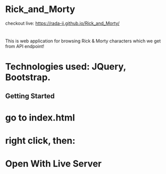 # Rick_and_Morty
checkout live: https://rada-ii.github.io/Rick_and_Morty/
#
This is web application for browsing Rick & Morty characters which we get from API endpoint!
#

# Technologies used: JQuery, Bootstrap.

## Getting Started
# go to index.html
# right click, then:
# Open With Live Server


